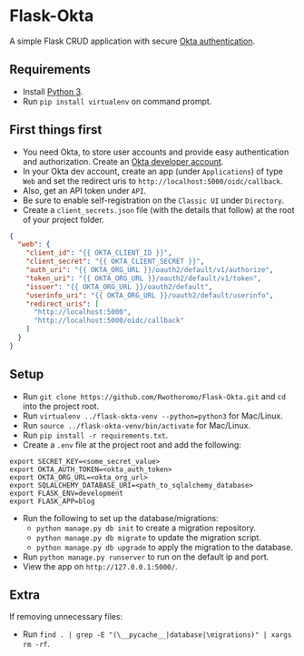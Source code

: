 # Flask-Okta

A simple Flask CRUD application with secure [Okta authentication](https://developer.okta.com/blog/2018/07/23/build-a-simple-crud-app-with-flask-and-python).

## Requirements

- Install [Python 3](https://www.python.org/downloads/).
- Run `pip install virtualenv` on command prompt.

## First things first

- You need Okta, to store user accounts and provide easy authentication and authorization. Create an [Okta developer account](https://developer.okta.com/signup).
- In your Okta dev account, create an app (under `Applications`) of type `Web` and set the redirect uris to `http://localhost:5000/oidc/callback`.
- Also, get an API token under `API`.
- Be sure to enable self-registration on the `Classic UI` under `Directory`.
- Create a `client_secrets.json` file (with the details that follow) at the root of your project folder.

```json
{
  "web": {
    "client_id": "{{ OKTA_CLIENT_ID }}",
    "client_secret": "{{ OKTA_CLIENT_SECRET }}",
    "auth_uri": "{{ OKTA_ORG_URL }}/oauth2/default/v1/authorize",
    "token_uri": "{{ OKTA_ORG_URL }}/oauth2/default/v1/token",
    "issuer": "{{ OKTA_ORG_URL }}/oauth2/default",
    "userinfo_uri": "{{ OKTA_ORG_URL }}/oauth2/default/userinfo",
    "redirect_uris": [
      "http://localhost:5000",
      "http://localhost:5000/oidc/callback"
    ]
  }
}
```

## Setup

- Run `git clone https://github.com/Rwothoromo/Flask-Okta.git` and `cd` into the project root.
- Run `virtualenv ../flask-okta-venv --python=python3` for Mac/Linux.
- Run `source ../flask-okta-venv/bin/activate` for Mac/Linux.
- Run `pip install -r requirements.txt`.
- Create a `.env` file at the project root and add the following:

```env
export SECRET_KEY=<some_secret_value>
export OKTA_AUTH_TOKEN=<okta_auth_token>
export OKTA_ORG_URL=<okta_org_url>
export SQLALCHEMY_DATABASE_URI=<path_to_sqlalchemy_database>
export FLASK_ENV=development
export FLASK_APP=blog
```

- Run the following to set up the database/migrations:
  - `python manage.py db init` to create a migration repository.
  - `python manage.py db migrate` to update the migration script.
  - `python manage.py db upgrade` to apply the migration to the database.
- Run `python manage.py runserver` to run on the default ip and port.
- View the app on `http://127.0.0.1:5000/`.

## Extra

If removing unnecessary files:

- Run `find . | grep -E "(\__pycache__|database|\migrations)" | xargs rm -rf`.
